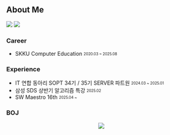 ## About Me 
<a href="https://www.linkedin.com/in/kgy1008/"><img src="https://img.shields.io/badge/LinkedIn-0A66C2?style=flat&logo=inspire&logoColor=white"/></a>
<a href="https://wing1008.tistory.com/"><img src="https://img.shields.io/badge/tistory-EC6653?style=flat&logo=tistory&logoColor=white"/></a>

### Career
- SKKU Computer Education <sub><sup>2020.03 ~ 2025.08</sup></sub> 

### Experience 
- IT 연합 동아리 SOPT 34기 / 35기 SERVER 파트원 <sub><sup>2024.03 ~ 2025.01</sup></sub>  
- 삼성 SDS 상반기 알고리즘 특강 <sub><sup>2025.02</sup></sub>  
- SW Maestro 16th <sub><sup>2025.04 ~ </sup></sub>  


### BOJ
<p align = 'center'>
  <a target="_blank" href="https://solved.ac/profile/komguma20">
    <img src="https://github-readme-solvedac-hyp3rflow.vercel.app/api/?handle=komguma20&theme=dark">
  </a>
</p>

